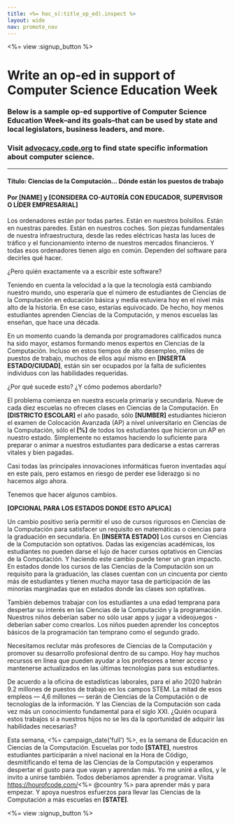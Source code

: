 ```yaml
---
title: <%= hoc_s(:title_op_ed).inspect %>
layout: wide
nav: promote_nav
---
```

<%= view :signup_button %>

# Write an op-ed in support of Computer Science Education Week

### Below is a sample op-ed supportive of Computer Science Education Week–and its goals–that can be used by state and local legislators, business leaders, and more.

### Visit [advocacy.code.org](<%= resolve_url('https://advocacy.code.org') %>) to find state specific information about computer science.

---

#### Título: Ciencias de la Computación... Dónde están los puestos de trabajo

#### Por [NAME] y [CONSIDERA CO-AUTORÍA CON EDUCADOR, SUPERVISOR O LÍDER EMPRESARIAL]

Los ordenadores están por todas partes. Están en nuestros bolsillos. Están en nuestras paredes. Están en nuestros coches. Son piezas fundamentales de nuestra infraestructura, desde las redes eléctricas hasta las luces de tráfico y el funcionamiento interno de nuestros mercados financieros. Y todas esos ordenadores tienen algo en común. Dependen del software para decirles qué hacer.

¿Pero quién exactamente va a escribir este software?

Teniendo en cuenta la velocidad a la que la tecnología está cambiando nuestro mundo, uno esperaría que el número de estudiantes de Ciencias de la Computación en educación básica y media estuviera hoy en el nivel más alto de la historia. En ese caso, estarías equivocado. De hecho, hoy menos estudiantes aprenden Ciencias de la Computación, y menos escuelas las enseñan, que hace una década.

En un momento cuando la demanda por programadores calificados nunca ha sido mayor, estamos formando menos expertos en Ciencias de la Computación. Incluso en estos tiempos de alto desempleo, miles de puestos de trabajo, muchos de ellos aquí mismo en **[INSERTA ESTADO/CIUDAD]**, están sin ser ocupados por la falta de suficientes individuos con las habilidades requeridas.

¿Por qué sucede esto? ¿Y cómo podemos abordarlo?

El problema comienza en nuestra escuela primaria y secundaria. Nueve de cada diez escuelas no ofrecen clases en Ciencias de la Computación. En **[DISTRICTO ESCOLAR]** el año pasado, sólo **[NUMBER]** estudiantes hicieron el examen de Colocación Avanzada (AP) a nivel universitario en Ciencias de la Computación, sólo el **[%]** de todos los estudiantes que hicieron un AP en nuestro estado. Simplemente no estamos haciendo lo suficiente para preparar o animar a nuestros estudiantes para dedicarse a estas carreras vitales y bien pagadas.

Casi todas las principales innovaciones informáticas fueron inventadas aquí en este país, pero estamos en riesgo de perder ese liderazgo si no hacemos algo ahora.

Tenemos que hacer algunos cambios.

**[OPCIONAL PARA LOS ESTADOS DONDE ESTO APLICA]**

Un cambio positivo sería permitir el uso de cursos rigurosos en Ciencias de la Computación para satisfacer un requisito en matemáticas o ciencias para la graduación en secundaria. En **[INSERTA ESTADO]** Los cursos en Ciencias de la Computación son optativos. Dadas las exigencias académicas, los estudiantes no pueden darse el lujo de hacer cursos optativos en Ciencias de la Computación. Y haciendo este cambio puede tener un gran impacto. En estados donde los cursos de las Ciencias de la Computación son un requisito para la graduación, las clases cuentan con un cincuenta por ciento más de estudiantes y tienen mucha mayor tasa de participación de las minorías marginadas que en estados donde las clases son optativas.

También debemos trabajar con los estudiantes a una edad temprana para despertar su interés en las Ciencias de la Computación y la programación. Nuestros niños deberían saber no sólo usar apps y jugar a videojuegos - deberían saber como crearlos. Los niños pueden aprender los conceptos básicos de la programación tan temprano como el segundo grado.

Necesitamos reclutar más profesores de Ciencias de la Computación y promover su desarrollo profesional dentro de su campo. Hoy hay muchos recursos en línea que pueden ayudar a los profesores a tener acceso y mantenerse actualizados en las últimas tecnologías para sus estudiantes.

De acuerdo a la oficina de estadísticas laborales, para el año 2020 habrán 9.2 millones de puestos de trabajo en los campos STEM. La mitad de esos empleos — 4,6 millones — serán de Ciencias de la Computación o de tecnologías de la información. Y las Ciencias de la Computación son cada vez más un conocimiento fundamental para el siglo XXI. ¿Quién ocupará estos trabajos si a nuestros hijos no se les da la oportunidad de adquirir las habilidades necesarias?

Esta semana, <%= campaign_date('full') %>, es la semana de Educación en Ciencias de la Computación. Escuelas por todo **[STATE]**, nuestros estudiantes participarán a nivel nacional en la Hora de Código, desmitificando el tema de las Ciencias de la Computación y esperamos despertar el gusto para que vayan y aprendan más. Yo me uniré a ellos, y le invito a unirse también. Todos deberíamos aprender a programar. Visita https://hourofcode.com/<%= @country %> para aprender más y para empezar. Y apoya nuestros esfuerzos para llevar las Ciencias de la Computación a más escuelas en **[STATE]**.

<%= view :signup_button %>